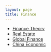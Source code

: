 ```yaml
---
layout: page
title: Finance
---
```



* [Finance Theory](theory/00index)
* [Real Estate](real_estate/00index)
* [Global Finance](global/00index)
* [China Economic](chineeco)
